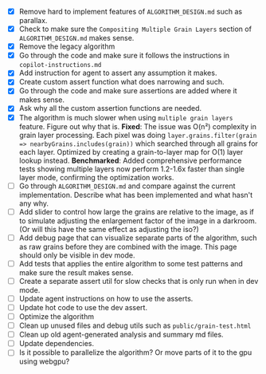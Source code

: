 - [x] Remove hard to implement features of `ALGORITHM_DESIGN.md` such as parallax.
- [x] Check to make sure the `Compositing Multiple Grain Layers` section of `ALGORITHM_DESIGN.md` makes sense.
- [x] Remove the legacy algorithm
- [x] Go through the code and make sure it follows the instructions in `copilot-instructions.md`
- [x] Add instruction for agent to assert any assumption it makes.
- [x] Create custom assert function what does narrowing and such.
- [x] Go through the code and make sure assertions are added where it makes sense.
- [x] Ask why all the custom assertion functions are needed.
- [x] The algorithm is much slower when using `multiple grain layers` feature. Figure out why that is. **Fixed**: The issue was O(n²) complexity in grain layer processing. Each pixel was doing `layer.grains.filter(grain => nearbyGrains.includes(grain))` which searched through all grains for each layer. Optimized by creating a grain-to-layer map for O(1) layer lookup instead. **Benchmarked**: Added comprehensive performance tests showing multiple layers now perform 1.2-1.6x faster than single layer mode, confirming the optimization works.
- [ ] Go through `ALGORITHM_DESIGN.md` and compare against the current implementation. Describe what has been implemented and what hasn't any why.
- [ ] Add slider to control how large the grains are relative to the image, as if to simulate adjusting the enlargement factor of the image in a darkroom. (Or will this have the same effect as adjusting the iso?)
- [ ] Add debug page that can visualize separate parts of the algorithm, such as raw grains before they are combined with the image. This page should only be visible in dev mode.
- [ ] Add tests that applies the entire algorithm to some test patterns and make sure the result makes sense.
- [ ] Create a separate assert util for slow checks that is only run when in dev mode.
- [ ] Update agent instructions on how to use the asserts.
- [ ] Update hot code to use the dev assert.
- [ ] Optimize the algorithm
- [ ] Clean up unused files and debug utils such as `public/grain-test.html`
- [ ] Clean up old agent-generated analysis and summary md files.
- [ ] Update dependencies.
- [ ] Is it possible to parallelize the algorithm? Or move parts of it to the gpu using webgpu?
